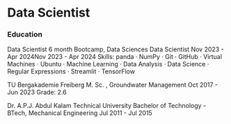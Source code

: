 # Data Scientist
### Education 
Data Scientist 6 month Bootcamp, Data Sciences Data Scientist 
Nov 2023 - Apr 2024Nov 2023 - Apr 2024
Skills: panda · NumPy · Git · GitHub · Virtual Machines · Ubuntu · Machine Learning · Data Analysis · Data Science · Regular Expressions · Streamlit · TensorFlow

TU Bergakademie Freiberg
M. Sc. , Groundwater Management
Oct 2017 - Jun 2023
Grade: 2.6

Dr. A.P.J. Abdul Kalam Technical University
Bachelor of Technology - BTech, Mechanical Engineering
Jul 2011 - Jul 2015
